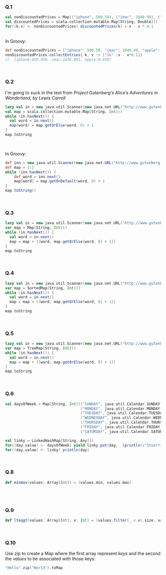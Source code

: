 ### Q.1<br>

```scala
val nonDiscountedPrices = Map(("iphone", 500.50), ("imac", 2040.99), ("apple", 0.50))
val discountedPrices = scala.collection.mutable.Map[String, Double]()
for((k,v) <- nonDiscountedPrices) discountedPrices(k) = v - v * 0.1

```
<br>
In Groovy:

```groovy
def nonDiscountedPrices = ["iphone": 500.50, "imac": 2040.99, "apple": 0.50]
nonDiscountedPrices.collectEntries{ k, v -> ["$k" :v - v*0.1]}
//  [iphone:450.450, imac:1836.891, apple:0.450]
```
<br>

### Q.2<br>
I'm going to suck in the text from *Project Gutenberg’s Alice’s Adventures in Wonderland, by Lewis Carroll*  
```scala
lazy val in = new java.util.Scanner(new java.net.URL("http://www.gutenberg.org/files/11/11-0.txt").openStream)
val map = scala.collection.mutable.Map[String, Int]()
while (in.hasNext()) {
  val word = in.next()
  map(word) = map.getOrElse(word, 0) + 1
}
map.toString
```
<br>

In Groovy:
```groovy
def inn = new java.util.Scanner(new java.net.URL("http://www.gutenberg.org/files/11/11-0.txt").openStream())
def map = [:]
while (inn.hasNext()) {
    def word = inn.next()
    map[word] = map.getOrDefault(word, 0) + 1
}
map.toString()
```
<br>

### Q.3<br>
```scala
lazy val in = new java.util.Scanner(new java.net.URL("http://www.gutenberg.org/files/11/11-0.txt").openStream)
var map = Map[String, Int]()
while (in.hasNext()) {
  val word = in.next()
  map = map + ((word, map.getOrElse(word, 0) + 1))
}
map.toString
```
<br>

### Q.4<br>
```scala
lazy val in = new java.util.Scanner(new java.net.URL("http://www.gutenberg.org/files/11/11-0.txt").openStream)
var map = SortedMap[String, Int]()
while (in.hasNext()) {
  val word = in.next()
  map = map + ((word, map.getOrElse(word, 0) + 1))
}
map.toString
```
<br>

### Q.5<br>
```scala
lazy val in = new java.util.Scanner(new java.net.URL("http://www.gutenberg.org/files/11/11-0.txt").openStream)
var map = TreeMap[String, Int]()
while (in.hasNext()) {
  val word = in.next()
  map = map + ((word, map.getOrElse(word, 0) + 1))
}
map.toString
```
<br>

### Q.6<br>
```scala
val daysOfWeek = Map[String, Int](("SUNDAY", java.util.Calendar.SUNDAY),
                                  ("MONDAY", java.util.Calendar.MONDAY),
                                  ("TUESDAY", java.util.Calendar.TUESDAY),
                                  ("WEDNESDAY", java.util.Calendar.WEDNESDAY),
                                  ("THURSDAY", java.util.Calendar.THURSDAY),
                                  ("FRIDAY", java.util.Calendar.FRIDAY),
                                  ("SATURDAY", java.util.Calendar.SATURDAY))

val linky = LinkedHashMap[String, Any]()
for((day,value) <- daysOfWeek) yield linky.put(day,  {println(s"Inserting $day")})
for((day,value) <- linky) println(day)            

```
<br>

### Q.8<br>
```scala
def minmax(values: Array[Int]) = (values.min, values.max)            

```
<br>

<br>

### Q.9<br>
```scala
def lteqgt(values: Array[Int], v: Int) = (values.filter(_ < v).size, values.filter(_ == v).size, values.filter(_ > v).size)

```
<br>

### Q.10<br>
Use zip to create a Map where the first array represent *keys* and the second the *values* to be associated with those keys:
```scala
"Hello".zip("World").toMap 
```
<br>
